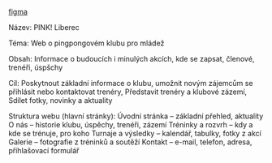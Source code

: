 [figma](https://www.figma.com/design/SP6iEs1XoBX1CIJT3tmq11/VedralLukáš?node-id=0-1&p=f&t=OVcKjeiciMbBER1z-0)


Název: PINK! Liberec

Téma: Web o pingpongovém klubu pro mládež

Obsah:  Informace o budoucích i minulých akcích,
        kde se zapsat, 
        členové, 
        trenéři, 
        úspšchy
        
Cíl:  Poskytnout základní informace o klubu, 
      umožnit novým zájemcům se přihlásit nebo kontaktovat trenéry,
      Představit trenéry a klubové zázemí,
      Sdílet fotky, novinky a aktuality
      
Struktura webu (hlavní stránky):  Úvodní stránka – základní přehled, aktuality
                                  O nás – historie klubu, úspěchy, trenéři, zázemí
                                  Tréninky a rozvrh – kdy a kde se trénuje, pro koho
                                  Turnaje a výsledky – kalendář, tabulky, fotky z akcí
                                  Galerie – fotografie z tréninků a soutěží
                                  Kontakt – e-mail, telefon, adresa, přihlašovací formulář
